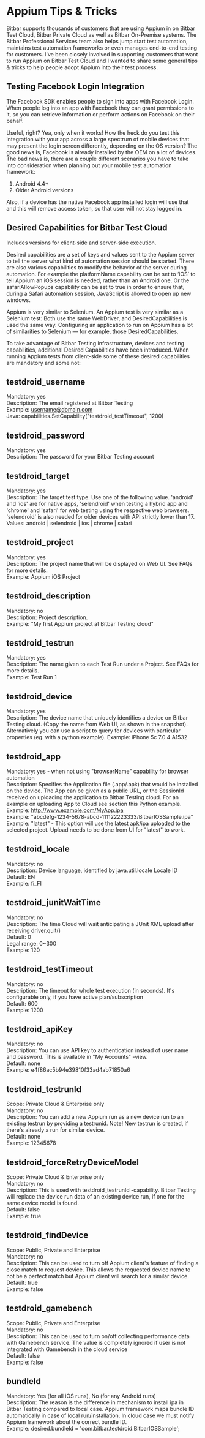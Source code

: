 # Appium Tips & Tricks
Bitbar supports thousands of customers that are using Appium in on Bitbar Test Cloud, Bitbar Private Cloud as well as Bitbar On-Premise systems. The Bitbar  Professional Services team also helps jump start test automation, maintains test automation frameworks or even manages end-to-end testing for customers. I've been closely involved in supporting customers that want to run Appium on Bitbar Test Cloud and I wanted to share some general tips & tricks to help people adopt Appium into their test process.

## Testing Facebook Login Integration

The Facebook SDK enables people to sign into apps with Facebook Login. When people log into an app with Facebook they can grant permissions to it, so you can retrieve information or perform actions on Facebook on their behalf.

Useful, right? Yea, only when it works! How the heck do you test this integration with your app across a large spectrum of mobile devices that may present the login screen differently, depending on the OS version? The good news is, Facebook is already installed by the OEM on a lot of devices. The bad news is, there are a couple different scenarios you have to take into consideration when planning out your mobile test automation framework:

1. Android 4.4+
2. Older Android versions

Also, if a device has the native Facebook app installed login will use that and this will remove access token, so that user will not stay logged in.

## Desired Capabilities for Bitbar Test Cloud
Includes versions for client-side and server-side execution.

Desired capabilities are a set of keys and values sent to the Appium server to tell the server what kind of automation session should be started. There are also various capabilities to modify the behavior of the server during automation. For example the platformName capability can be set to ‘iOS’ to tell Appium an iOS session is needed, rather than an Android one. Or the safariAllowPopups capability can be set to true in order to ensure that, during a Safari automation session, JavaScript is allowed to open up new windows.

Appium is very similar to Selenium. An Appium test is very similar as a Selenium test: Both use the same WebDriver, and DesiredCapabilities is used the same way. Configuring an application to run on Appium has a lot of similarities to Selenium — for example, those DesiredCapabilities.

To take advantage of Bitbar Testing infrastructure, devices and testing capabilities, additional Desired Capabilities have been introduced. When running Appium tests from client-side some of these desired capabilities are mandatory and some not:

## testdroid_username
Mandatory: yes  
Description: The email registered at Bitbar Testing  
Example: username@domain.com  
Java: capabilities.SetCapability("testdroid_testTimeout", 1200)

## testdroid_password
Mandatory: yes  
Description: The password for your Bitbar Testing account  

## testdroid_target
Mandatory: yes  
Description: The target test type. Use one of the following value. 'android' and 'ios' are for native apps, 'selendroid' when testing a hybrid app and 'chrome' and 'safari' for web testing using the respective web browsers. 'selendroid' is also needed for older devices with API strictly lower than 17.  
Values: android | selendroid | ios | chrome | safari  

## testdroid_project
Mandatory: yes  
Description: The project name that will be displayed on Web UI. See FAQs for more details.  
Example: Appium iOS Project  

## testdroid_description
Mandatory: no  
Description: Project description.  
Example: "My first Appium project at Bitbar Testing cloud"  

## testdroid_testrun
Mandatory: yes  
Description: The name given to each Test Run under a Project. See FAQs for more details.  
Example: Test Run 1  

## testdroid_device
Mandatory: yes  
Description: The device name that uniquely identifies a device on Bitbar Testing cloud. (Copy the name from Web UI, as shown in the snapshot). Alternatively you can use a script to query for devices with particular properties (eg. with a python example).
Example: iPhone 5c 7.0.4 A1532  

## testdroid_app
Mandatory: yes - when not using "browserName" capability for browser automation  
Description: Specifies the Application file (.app/.apk) that would be installed on the device. The App can be given as a public URL, or the SessionId received on uploading the application to Bitbar Testing cloud. For an example on uploading App to Cloud see section this Python example.  
Example: http://www.example.com/MyApp.ipa  
Example: "abcdefg-1234-5678-abcd-111122223333/BitbarIOSSample.ipa"  
Example: "latest" - This option will use the latest apk/ipa uploaded to the selected project. Upload needs to  be done from UI for "latest" to work.  

## testdroid_locale
Mandatory: no  
Description: Device language, identified by java.util.locale Locale ID  
Default: EN  
Example: fi_FI  

## testdroid_junitWaitTime
Mandatory: no  
Description: The time Cloud will wait anticipating a JUnit XML upload after receiving driver.quit()  
Default: 0  
Legal range: 0~300  
Example: 120  

## testdroid_testTimeout
Mandatory: no  
Description: The timeout for whole test execution (in seconds). It's configurable only, if you have active plan/subscription  
Default: 600  
Example: 1200  

## testdroid_apiKey
Mandatory: no  
Description: You can use API key to authentication instead of user name and password. This is available in "My Accounts" -view.  
Default: none  
Example: e4f86ac5b94e39810f33ad4ab71850a6  

## testdroid_testrunId
Scope: Private Cloud & Enterprise only  
Mandatory: no  
Description: You can add a new Appium run as a new device run to an existing testrun by providing a testrunid. Note! New testrun is created, if there's already a run for similar device.  
Default: none  
Example: 12345678  

## testdroid_forceRetryDeviceModel
Scope: Private Cloud & Enterprise only  
Mandatory: no  
Description: This is used with testdroid_testrunId -capability. Bitbar Testing will replace the device run data of an existing device run, if one for the same device model is found.  
Default: false  
Example: true  

## testdroid_findDevice
Scope: Public, Private and Enterprise  
Mandatory: no  
Description: This can be used to turn off Appium client's feature of finding a close match to request device. This allows the requested device name to not be a perfect match but Appium client will search for a similar device.  
Default: true  
Example: false  

## testdroid_gamebench
Scope: Public, Private and Enterprise  
Mandatory: no  
Description: This can be used to turn on/off collecting performance data with Gamebench service. 
The value is completely ignored if user is not integrated with Gamebench in the cloud service  
Default: false  
Example: false  

## bundleId
Mandatory: Yes (for all iOS runs), No (for any Android runs)  
Description: The reason is the difference in mechanism to install ipa in Bitbar Testing compared to local case. Appium framework maps bundle ID automatically in case of local run/installation. In cloud case we must notify Appium framework about the correct bundle ID.  
Example: desired.bundleId = 'com.bitbar.testdroid.BitbarIOSSample';</pre>  
